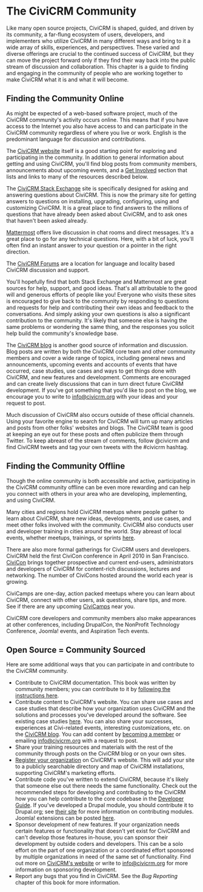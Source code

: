 # The CiviCRM Community

Like many open source projects, CiviCRM is shaped, guided, and driven by
its community, a far-flung ecosystem of users, developers, and
implementers who utilize CiviCRM in many different ways and bring to it
a wide array of skills, experiences, and perspectives. These varied and
diverse offerings are crucial to the continued success of CiviCRM, but
they can move the project forward only if they find their way back into
the public stream of discussion and collaboration. This chapter is a
guide to finding and engaging in the community of people who are working
together to make CiviCRM what it is and what it will become.

## Finding the Community Online

As might be expected of a web-based software project, much of the
CiviCRM community's activity occurs online. This means that if you have
access to the Internet you also have access to and can participate in
the CiviCRM community regardless of where you live or work. English is
the predominant language for discussion and contributions.

The [CiviCRM website](https://civicrm.org) itself is
a good starting point for exploring and participating in the community.
In addition to general information about getting and using CiviCRM,
you'll find blog posts from community members, announcements about
upcoming events, and a [Get Involved](https://civicrm.org/get-involved) section that
lists and links to many of the resources described below.

The [CiviCRM Stack Exchange](http://civicrm.stackexchange.com/) site is specifically designed for asking and answering questions about CiviCRM.  This is now the primary site for getting answers to questions on installing, upgrading, configuring, using and customizing CiviCRM. It is a great place to find answers to the millions of questions that have already been asked about CiviCRM, and to ask ones that haven't been asked already.

[Mattermost](https://chat.civicrm.org) offers live discussion in chat rooms and direct messages. It's a great place to go for any technical questions. Here, with a bit of luck, you'll often find an instant answer to your question or a pointer in the right direction.

The [CiviCRM Forums](http://forum.civicrm.org) are a location for language and locality based CiviCRM discussion and support.

You'll hopefully find that both Stack Exchange and Mattermost are great
sources for help, support, and good ideas. That's all attributable to
the good will and generous efforts of people like you! Everyone who
visits these sites is encouraged to give back to the
community by responding to questions and requests for help and
contributing their own ideas and feedback to the conversations. And
simply asking your own questions is also a significant contribution to
the community. It's likely that someone else is having the same problems
or wondering the same thing, and the responses you solicit help build
the community's knowledge base.

The [CiviCRM blog](https://civicrm.org/blog) is
another good source of information and discussion. Blog posts are
written by both the CiviCRM core team and other community members and
cover a wide range of topics, including general news and announcements,
upcoming events and accounts of events that have occurred, case studies,
use cases and ways to get things done with CiviCRM, and new features and
development. Comments are encouraged and can create lively discussions
that can in turn direct future CiviCRM development. If you've got
something that you'd like to post on the blog, we encourage you to write
to [info@civicrm.org](mailto:info@civicrm.org) with your ideas and your
request to post.

Much discussion of CiviCRM also occurs outside of these official
channels. Using your favorite engine to search for CiviCRM will turn up
many articles and posts from other folks' websites and blogs. The
CiviCRM team is good at keeping an eye out for these posts and often
publicize them through Twitter. To keep abreast of the stream of
comments, follow @civicrm and find CiviCRM tweets and tag your own
tweets with the #civicrm hashtag.

## Finding the Community Offline

Though the online community is both accessible and active, participating
in the CiviCRM community offline can be even more rewarding and can help
you connect with others in your area who are developing, implementing,
and using CiviCRM.

Many cities and regions hold CiviCRM meetups where people gather to
learn about CiviCRM, share new ideas, developments, and use cases, and
meet other folks involved with the community. CiviCRM also conducts user and developer training in cities around the world. Stay abreast of local events, whether meetups, trainings, or sprints [here](https://civicrm.org/local-events).

There are also more formal gatherings for CiviCRM users and developers. CiviCRM held the first CiviCon conference in April 2010 in San
Francisco. [CiviCon](https://civicrm.org/civicon) brings together prospective and current end-users, administrators and developers of CiviCRM for content-rich discussions, lectures and networking. The number of CiviCons hosted around the world each year is growing.

CiviCamps are one-day, action packed meetups where you can learn about CiviCRM, connect with other users, ask questions, share tips, and more. See if there are any upcoming [CiviCamps](https://civicrm.org/civicamp) near you.

CiviCRM core developers and community members also make appearances at
other conferences, including DrupalCon, the NonProfit Technology
Conference, Joomla! events, and Aspiration Tech events.

## Open Source = Community Sourced

Here are some additional ways that you can participate in and contribute
to the CiviCRM community.

-   Contribute to CiviCRM documentation. This book was written by
    community members; you can contribute to it by
    [following the instructions here](/the-civicrm-community/contributing-to-this-manual/).
-   Contribute content to CiviCRM's website. You can share use cases and case studies that describe how your organization uses CiviCRM and the solutions and processes you've developed around
    the software. See existing case studies  [here](https://civicrm.org/case-studies). You can also share your successes, experiences at Civi-related
    events, interesting customizations, etc. on the
    [CiviCRM blog](https://civicrm.org/blog). You can add content by [becoming a member](https://civicrm.org/become-a-member) or emailing [info@civicrm.org](mailto:info@civicrm.org) with a request to post.
-   Share your training resources and materials with the rest of the
    community through posts on the CiviCRM
    blog or on your own sites.
-   [Register your organization](https://civicrm.org/register-a-site) on CiviCRM's website. This will add your site to a publicly searchable directory and map of CiviCRM installations, supporting CiviCRM's marketing efforts.
-   Contribute code you've written to extend CiviCRM, because it's
    likely that someone else out there needs the same functionality.
    Check out the recommended steps for developing and contributing to
    the CiviCRM how you can help contribute to the core codebase
    in the [Developer Guide](https://docs.civicrm.org/dev/en/latest/).
    If you've developed a Drupal module, you should contribute it to
    Drupal.org; see
    [their site](http://drupal.org/node/7765) for more
    information on contributing modules. Joomla! extensions can be
    posted [here](http://forge.joomla.org).
-   Sponsor development of new features. If your organization needs
    certain features or functionality that doesn't yet exist for CiviCRM
    and can't develop those features in-house, you can sponsor their
    development by outside coders and developers. This can be a solo
    effort on the part of one organization or a coordinated effort
    sponsored by multiple organizations in need of the same set of
    functionality. Find out more on
    [CiviCRM's website](https://civicrm.org/work-with-the-core-team)
    or write to [info@civicrm.org](mailto:info@civicrm.org) for more
    information on sponsoring development.
-   Report any bugs that you find in CiviCRM. See the *Bug Reporting*
    chapter of this book for more information.
